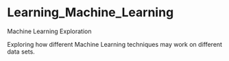 # Learning_Machine_Learning
 Machine Learning Exploration
 
 Exploring how different Machine Learning techniques may work on different data sets.
